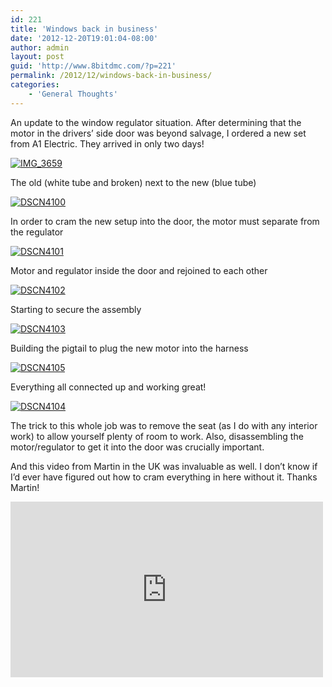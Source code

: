 ```yaml
---
id: 221
title: 'Windows back in business'
date: '2012-12-20T19:01:04-08:00'
author: admin
layout: post
guid: 'http://www.8bitdmc.com/?p=221'
permalink: /2012/12/windows-back-in-business/
categories:
    - 'General Thoughts'
---
```


An update to the window regulator situation. After determining that the motor in the drivers’ side door was beyond salvage, I ordered a new set from A1 Electric. They arrived in only two days!

[![](../images/2012/12/IMG_3659-300x225.jpg "IMG_3659")](../images/2012/12/IMG_3659.jpg)

The old (white tube and broken) next to the new (blue tube)

[![](../images/2012/12/DSCN4100-300x224.jpg "DSCN4100")](../images/2012/12/DSCN4100.jpg)

In order to cram the new setup into the door, the motor must separate from the regulator

[![](../images/2012/12/DSCN4101-300x224.jpg "DSCN4101")](../images/2012/12/DSCN4101.jpg)

Motor and regulator inside the door and rejoined to each other

[![](../images/2012/12/DSCN4102-300x224.jpg "DSCN4102")](../images/2012/12/DSCN4102.jpg)

Starting to secure the assembly

[![](../images/2012/12/DSCN4103-300x224.jpg "DSCN4103")](../images/2012/12/DSCN4103.jpg)

Building the pigtail to plug the new motor into the harness

[![](../images/2012/12/DSCN4105-300x224.jpg "DSCN4105")](../images/2012/12/DSCN4105.jpg)

Everything all connected up and working great!

[![](../images/2012/12/DSCN4104-300x224.jpg "DSCN4104")](../images/2012/12/DSCN4104.jpg)

The trick to this whole job was to remove the seat (as I do with any interior work) to allow yourself plenty of room to work. Also, disassembling the motor/regulator to get it into the door was crucially important.

And this video from Martin in the UK was invaluable as well. I don’t know if I’d ever have figured out how to cram everything in here without it. Thanks Martin!

<iframe allow="accelerometer; autoplay; clipboard-write; encrypted-media; gyroscope; picture-in-picture" allowfullscreen="" frameborder="0" height="281" loading="lazy" src="https://www.youtube.com/embed/FxYUxrnMM9U?feature=oembed" title="DeLorean Uprated Window Regulator Installation" width="500"></iframe>